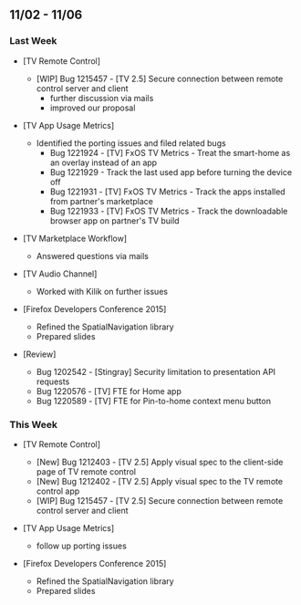 ## 11/02 - 11/06 ##

### Last Week ###

* [TV Remote Control]
    - [WIP] Bug 1215457 - [TV 2.5] Secure connection between remote control server and client
        - further discussion via mails
        - improved our proposal

* [TV App Usage Metrics]
    - Identified the porting issues and filed related bugs
        - Bug 1221924 - [TV] FxOS TV Metrics - Treat the smart-home as an overlay instead of an app
        - Bug 1221929 - Track the last used app before turning the device off
        - Bug 1221931 - [TV] FxOS TV Metrics - Track the apps installed from partner's marketplace
        - Bug 1221933 - [TV] FxOS TV Metrics - Track the downloadable browser app on partner's TV build

* [TV Marketplace Workflow]
    - Answered questions via mails

* [TV Audio Channel]
    - Worked with Kilik on further issues

* [Firefox Developers Conference 2015]
    - Refined the SpatialNavigation library
    - Prepared slides

* [Review]
    - Bug 1202542 - [Stingray] Security limitation to presentation API requests
    - Bug 1220576 - [TV] FTE for Home app
    - Bug 1220589 - [TV] FTE for Pin-to-home context menu button

### This Week ###

* [TV Remote Control]
    - [New] Bug 1212403 - [TV 2.5] Apply visual spec to the client-side page of TV remote control
    - [New] Bug 1212402 - [TV 2.5] Apply visual spec to the TV remote control app
    - [WIP] Bug 1215457 - [TV 2.5] Secure connection between remote control server and client

* [TV App Usage Metrics]
    - follow up porting issues

* [Firefox Developers Conference 2015]
    - Refined the SpatialNavigation library
    - Prepared slides
